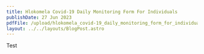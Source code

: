 ```yaml
---
title: Hlokomela Covid-19 Daily Monitoring Form For Individuals
publishDate: 27 Jun 2023
pdfFile: /upload/hlokomela_covid-19_daily_monitoring_form_for_individuals.pdf
layout: ../../layouts/BlogPost.astro
---
```

Test